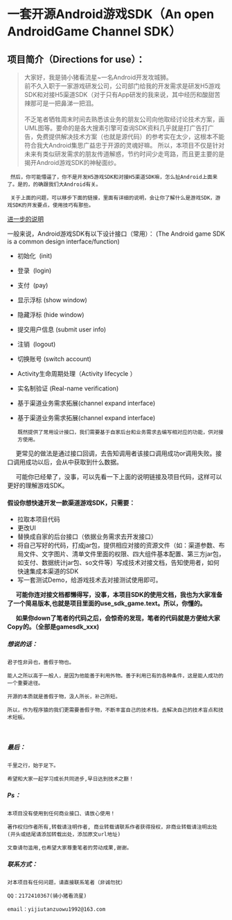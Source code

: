 一套开源Android游戏SDK（An open AndroidGame Channel SDK）
==
项目简介（Directions for use）：
----
  
> 大家好，我是骑小猪看流星~一名Android开发攻城狮。<br/>
    前不久入职于一家游戏研发公司，公司部门给我的开发需求是研发H5游戏SDK和对接H5渠道SDK（对于只有App研发的我来说，其中经历和酸甜苦辣那可是一把鼻涕一把泪。<br/>  
    不乏笔者牺牲周末时间去熟悉该业务的朋友公司向他取经讨论技术方案，画UML图等。要命的是各大搜素引擎可查询SDK资料几乎就是打广告打广告，免费提供解决技术方案（也就是源代码）的参考实在太少，这根本不能符合我大Android集思广益忠于开源的灵魂好嘛。 所以，本项目不仅是针对未来有类似研发需求的朋友传道解惑，节约时间少走弯路，而且更主要的是揭开Android游戏SDK的神秘面纱。
  
     然后，你可能懵逼了，你不是开发H5游戏SDK和对接H5渠道SDK嘛，怎么扯Android上面来了。是的，的确跟我们大Android有关。
  
     关于上面的问题，可以移步下面的链接，里面有详细的说明，会让你了解什么是游戏SDK，游戏SDK的开发要点，使用技巧有那些。
  
[进一步的说明](https://www.jianshu.com/p/8b9d82560a67)

一般来说，Android游戏SDK有以下设计接口（常用）：
(The Android game SDK is a common design interface/function)

* 初始化  (init)
* 登录  (login)
* 支付  (pay)
* 显示浮标 (show window)
* 隐藏浮标 (hide window)
* 提交用户信息 (submit user info)
* 注销  (logout)
* 切换账号 (switch account)
* Activity生命周期处理（Activity lifecycle ）
* 实名制验证 (Real-name verification)
* 基于渠道业务需求拓展(channel expand interface)
* 基于渠道业务需求拓展(channel expand interface)


      既然提供了常用设计接口，我们需要基于自家后台和业务需求去编写相对应的功能，供对接方使用。
      
      更常见的做法是通过接口回调，去告知调用者该接口调用成功or调用失败。接口调用成功以后，会从中获取到什么数据。
    
      可能你已经晕了，没事，可以先看一下上面的说明链接及项目代码，这样可以更好的理解游戏SDK。
      

#### 假设你想快速开发一款渠道游戏SDK，只需要：
* 拉取本项目代码
* 更改UI
* 替换成自家的后台接口（依据业务需求去开发接口）
* 将自己写好的代码，打成jar包，提供相应对接的资源文件（如：渠道参数、布局文件、文字图片、清单文件里面的权限、四大组件基本配置、第三方jar包，如支付、数据统计jar包、so文件等）写成技术对接文档，告知使用者，如何快速集成本渠道的SDK
* 写一套测试Demo，给游戏技术去对接测试使用即可。


      **可能你连对接文档都懒得写，没事，本项目SDK的使用文档，我也为大家准备了一个简易版本,也就是项目里面的use_sdk_game.text。所以，你懂的。**

      **如果你down了笔者的代码之后，会惊奇的发现，笔者的代码就是方便给大家Copy的。（全部是gamesdk_xxx)**
      

##### 想说的话：

    君子性非异也，善假于物也。
    
    能人之所以高于一般人，是因为他能善于利用外物。善于利用已有的各种条件，这是能人成功的一个重要途径。
    
    开源的本质就是善假于物，汲人所长，补己所短。
    
    所以，作为程序猿的我们更需要善假于物，不断丰富自己的技术栈，去解决自己的技术盲点和技术短板。
    
    
##### 最后：

    千里之行，始于足下。

    希望和大家一起学习成长共同进步,早日达到技术之巅！

##### Ps：

    本项目没有使用到任何商业接口、请放心使用！
    
    著作权归作者所有,转载请注明作者, 商业转载请联系作者获得授权，非商业转载请注明出处(开头或结尾请添加转载出处，添加原文url地址)
    
    文章请勿滥用,也希望大家尊重笔者的劳动成果,谢谢。

##### 联系方式：

    对本项目有任何问题，请直接联系笔者（非诚勿扰）
    
    QQ：2172410367(骑小猪看流星)
    
    email：yijiutanzuowu1992@163.com


